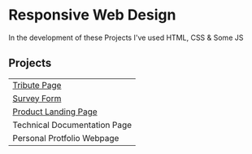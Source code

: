 # Responsive Web Design

In the development of these Projects I've used HTML, CSS & Some JS

## Projects

|                                                |
| ---------------------------------------------- |
| [Tribute Page](./Tribute-Page)                 |
| [Survey Form](./Survey-Form)                   |
| [Product Landing Page](./Product-Landing-Page) |
| Technical Documentation Page                   |
| Personal Protfolio Webpage                     |
